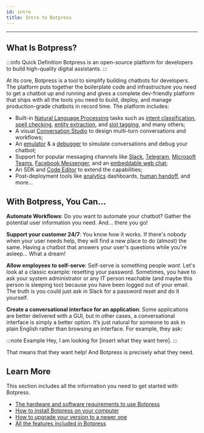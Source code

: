 ```yaml
---
id: intro
title: Intro to Botpress
---
```


---------------

## What Is Botpress?

:::info Quick Definition
Botpress is an open-source platform for developers to build high-quality digital assistants.
:::

At its core, Botpress is a tool to simplify building chatbots for developers. The platform puts together the boilerplate code and infrastructure you need to get a chatbot up and running and gives a complete dev-friendly platform that ships with all the tools you need to build, deploy, and manage production-grade chatbots in record time. The platform includes:

- Built-in [Natural Language Processing](/docs/nlu/nlu-intro) tasks such as [intent classification](/docs/nlu/intent-classification), [spell checking](/docs/nlu/spell-checking), [entity extraction](/docs/nlu/entity-extraction), and [slot tagging](/docs/nlu/slot-tagging), and many others;
- A visual [Conversation Studio](/docs/conversation-studio/conversation-studio-intro) to design multi-turn conversations and workflows;
- An [emulator](/docs/conversation-studio/tutorials/emulator) & a [debugger](/docs/overview/tutorials/debug) to simulate conversations and debug your chatbot;
- Support for popular messaging channels like [Slack](/docs/messaging/slack), [Telegram](/docs/messaging/telegram), [Microsoft Teams](/docs/messaging/microsoft-teams), [Facebook Messenger](/docs/messaging/facebook-messenger), and an [embeddable web chat](/docs/messaging/botpress-webchat);
- An SDK and [Code Editor](/docs/conversation-studio/code-editor/actions) to extend the capabilities;
- Post-deployment tools like [analytics](/docs/conversation-studio/analytics-overview) dashboards, [human handoff](/docs/conversation-studio/hitl-next-overview), and more...

## With Botpress, You Can...

**Automate Workflows**: Do you want to automate your chatbot? Gather the potential user information you need. And... there you go!

**Support your customer 24/7**: You know how it works. If there's nobody when your user needs help, they will find a new place to do (almost) the same. Having a chatbot that answers your user's questions while you're asleep... What a dream!

**Allow employees to self-serve**: Self-serve is something people _want_. Let's look at a classic example: resetting your password. Sometimes, you have to ask your system administrator or any IT person reachable (and maybe this person is sleeping too) because you have been logged out of your email. The truth is you could just ask in Slack for a password reset and do it yourself.

**Create a conversational interface for an application**: Some applications are better delivered with a GUI, but in other cases, a conversational interface is simply a better option. It’s just natural for someone to ask in plain English rather than browsing an interface. For example, they ask:

:::note Example
Hey, I am looking for [insert what they want here].
:::

That means that they want help! And Botpress is precisely what they need.

## Learn More

This section includes all the information you need to get started with Botpress.

- [The hardware and software requirements to use Botpress](/docs/overview/requirements)
- [How to install Botpress on your computer](/docs/overview/download-and-start)
- [How to upgrade your version to a newer one](/docs/overview/upgrade/from-11-to-12)
- [All the features included in Botpress](/docs/overview/features)

